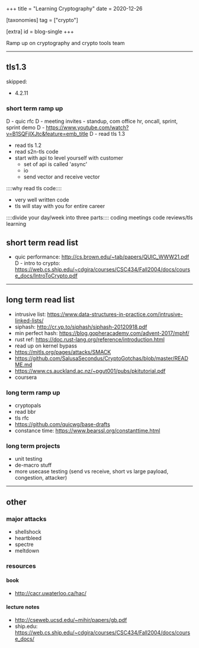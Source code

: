 +++
title = "Learning Cryptography"
date = 2020-12-26


[taxonomies]
tag = ["crypto"]

[extra]
id = blog-single
+++

Ramp up on cryptography and crypto tools team
<!-- more -->

-----------------


## tls1.3
skipped:
- 4.2.11


### short term ramp up
D - quic rfc
D - meeting invites - standup, com office hr, oncall, sprint, sprint demo
D - https://www.youtube.com/watch?v=B1SQFjIXJtc&feature=emb_title
D - read tls 1.3
- read tls 1.2
- read s2n-tls code
- start with api to level yourself with customer
  - set of api is called 'async'
  - io
  - send vector and receive vector

::::why read tls code::::
- very well written code
- tls will stay with you for entire career

::::divide your day/week into three parts::::
coding
meetings
code reviews/tls learning

## short term read list
- quic performance: http://cs.brown.edu/~tab/papers/QUIC_WWW21.pdf
D - intro to crypto: https://web.cs.ship.edu/~cdgira/courses/CSC434/Fall2004/docs/course_docs/IntroToCrypto.pdf

-------------------

## long term read list
- intrusive list: https://www.data-structures-in-practice.com/intrusive-linked-lists/
- siphash: http://cr.yp.to/siphash/siphash-20120918.pdf
- min perfect hash: https://blog.gopheracademy.com/advent-2017/mphf/
- rust ref: https://doc.rust-lang.org/reference/introduction.html
- read up on kernel bypass
- https://mitls.org/pages/attacks/SMACK
- https://github.com/SalusaSecondus/CryptoGotchas/blob/master/README.md
- https://www.cs.auckland.ac.nz/~pgut001/pubs/pkitutorial.pdf
- coursera

### long term ramp up
- cryptopals
- read bbr
- tls rfc
- https://github.com/quicwg/base-drafts
- constance time: https://www.bearssl.org/constanttime.html

### long term projects
- unit testing
- de-macro stuff
- more usecase testing (send vs receive, short vs large payload, congestion, attacker)

-----------------

## other
### major attacks
- shellshock
- heartbleed
- spectre
- meltdown

### resources
#### book
- http://cacr.uwaterloo.ca/hac/
#### lecture notes
- http://cseweb.ucsd.edu/~mihir/papers/gb.pdf
- ship.edu: https://web.cs.ship.edu/~cdgira/courses/CSC434/Fall2004/docs/course_docs/
